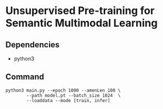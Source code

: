 # Unsupervised Pre-training for Semantic Multimodal Learning

## Dependencies

- python3

## Command

```
python3 main.py --epoch 1000 --amenLen 100 \
        --path model.pt --batch_size 1024  \
        --loaddata --mode [train, infer]
```
